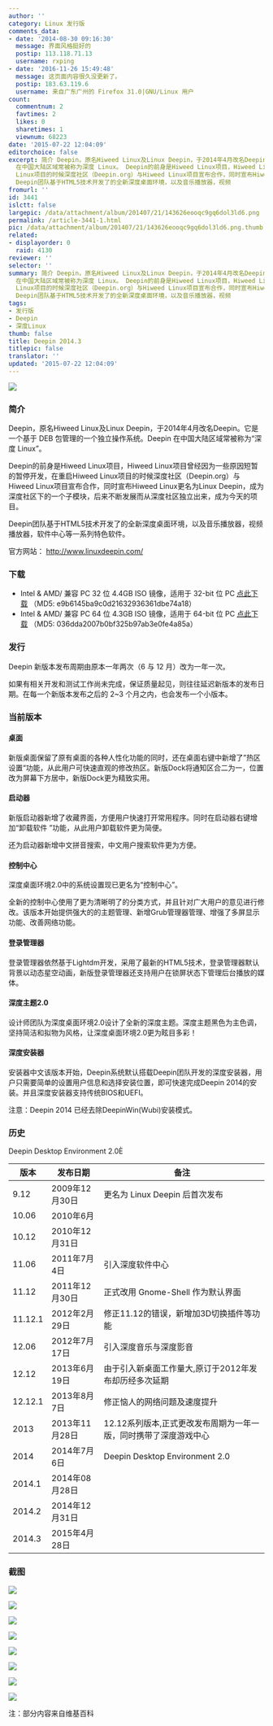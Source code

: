 ```yaml
---
author: ''
category: Linux 发行版
comments_data:
- date: '2014-08-30 09:16:30'
  message: 界面风格挺好的
  postip: 113.118.71.13
  username: rxping
- date: '2016-11-26 15:49:48'
  message: 这页面内容很久没更新了。
  postip: 183.63.119.6
  username: 来自广东广州的 Firefox 31.0|GNU/Linux 用户
count:
  commentnum: 2
  favtimes: 2
  likes: 0
  sharetimes: 1
  viewnum: 68223
date: '2015-07-22 12:04:09'
editorchoice: false
excerpt: 简介 Deepin，原名Hiweed Linux及Linux Deepin，于2014年4月改名Deepin。它是一个基于 DEB 包管理的一个独立操作系统。Deepin
  在中国大陆区域常被称为深度 Linux。 Deepin的前身是Hiweed Linux项目，Hiweed Linux项目曾经因为一些原因短暂的暂停开发，在重启Hiweed
  Linux项目的时候深度社区（Deepin.org）与Hiweed Linux项目宣布合作，同时宣布Hiweed Linux更名为Linux Deepin，成为深度社区下的一个子模块，后来不断发展而从深度社区独立出来，成为今天的项目。
  Deepin团队基于HTML5技术开发了的全新深度桌面环境，以及音乐播放器，视频
fromurl: ''
id: 3441
islctt: false
largepic: /data/attachment/album/201407/21/143626eooqc9gq6dol3ld6.png
permalink: /article-3441-1.html
pic: /data/attachment/album/201407/21/143626eooqc9gq6dol3ld6.png.thumb.jpg
related:
- displayorder: 0
  raid: 4130
reviewer: ''
selector: ''
summary: 简介 Deepin，原名Hiweed Linux及Linux Deepin，于2014年4月改名Deepin。它是一个基于 DEB 包管理的一个独立操作系统。Deepin
  在中国大陆区域常被称为深度 Linux。 Deepin的前身是Hiweed Linux项目，Hiweed Linux项目曾经因为一些原因短暂的暂停开发，在重启Hiweed
  Linux项目的时候深度社区（Deepin.org）与Hiweed Linux项目宣布合作，同时宣布Hiweed Linux更名为Linux Deepin，成为深度社区下的一个子模块，后来不断发展而从深度社区独立出来，成为今天的项目。
  Deepin团队基于HTML5技术开发了的全新深度桌面环境，以及音乐播放器，视频
tags:
- 发行版
- Deepin
- 深度Linux
thumb: false
title: Deepin 2014.3
titlepic: false
translator: ''
updated: '2015-07-22 12:04:09'
---
```


 ![](/data/attachment/album/201407/21/143626eooqc9gq6dol3ld6.png)


### 简介


Deepin，原名Hiweed Linux及Linux Deepin，于2014年4月改名Deepin。它是一个基于 DEB 包管理的一个独立操作系统。Deepin 在中国大陆区域常被称为“深度 Linux”。


Deepin的前身是Hiweed Linux项目，Hiweed Linux项目曾经因为一些原因短暂的暂停开发，在重启Hiweed Linux项目的时候深度社区（Deepin.org）与Hiweed Linux项目宣布合作，同时宣布Hiweed Linux更名为Linux Deepin，成为深度社区下的一个子模块，后来不断发展而从深度社区独立出来，成为今天的项目。


Deepin团队基于HTML5技术开发了的全新深度桌面环境，以及音乐播放器，视频播放器，软件中心等一系列特色软件。


官方网站： <http://www.linuxdeepin.com/> 


### 下载


* Intel & AMD/ 兼容 PC 32 位 4.4GB ISO 镜像，适用于 32-bit 位 PC [点此下载](http://cdimage.linuxdeepin.com/releases/2014.3/deepin_2014.3_i386.iso) （MD5: e9b6145ba9c0d21632936361dbe74a18）
* Intel & AMD/ 兼容 PC 64 位 4.3GB ISO 镜像，适用于 64-bit 位 PC [点此下载](http://cdimage.linuxdeepin.com/releases/2014.3/deepin_2014.3_amd64.iso) （MD5: 036dda2007b0bf325b97ab3e0fe4a85a）


### 发行


Deepin 新版本发布周期由原本一年两次（6 与 12 月）改为一年一次。


如果有相关开发和测试工作尚未完成，保证质量起见，则往往延迟新版本的发布日期。在每一个新版本发布之后的 2~3 个月之内，也会发布一个小版本。


### 当前版本


#### 桌面


新版桌面保留了原有桌面的各种人性化功能的同时，还在桌面右键中新增了”热区设置“功能，从此用户可快速直观的修改热区。新版Dock将通知区合二为一，位置改为屏幕下方居中，新版Dock更为精致实用。


#### 启动器


新版启动器新增了收藏界面，方便用户快速打开常用程序。同时在启动器右键增加“卸载软件 ”功能，从此用户卸载软件更为简便。


还为启动器新增中文拼音搜索，中文用户搜索软件更为方便。


#### 控制中心


深度桌面环境2.0中的系统设置现已更名为“控制中心”。


全新的控制中心使用了更为清晰明了的分类方式，并且针对广大用户的意见进行修改。该版本开始提供强大的的主题管理、新增Grub管理器管理、增强了多屏显示功能、改善网络功能。


#### 登录管理器


登录管理器依然基于Lightdm开发，采用了最新的HTML5技术，登录管理器默认背景以动态星空动画，新版登录管理器还支持用户在锁屏状态下管理后台播放的媒体。


#### 深度主题2.0


设计师团队为深度桌面环境2.0设计了全新的深度主题。深度主题黑色为主色调，坚持简洁和拟物为风格，让深度桌面环境2.0更为眩目多彩！


#### 深度安装器


安装器中文该版本开始，Deepin系统默认搭载Deepin团队开发的深度安装器，用户只需要简单的设置用户信息和选择安装位置，即可快速完成Deepin 2014的安装。并且深度安装器支持传统BIOS和UEFI。


注意：Deepin 2014 已经去除DeepinWin(Wubi)安装模式。


### 历史


Deepin Desktop Environment 2.0È




| 版本 | 发布日期 | 备注 |
| --- | --- | --- |
| 9.12 | 2009年12月30日 | 更名为 Linux Deepin 后首次发布 |
| 10.06 | 2010年6月 |  |
| 10.12 | 2010年12月31日 |  |
| 11.06 | 2011年7月4日 | 引入深度软件中心 |
| 11.12 | 2011年12月30日 | 正式改用 Gnome-Shell 作为默认界面 |
| 11.12.1 | 2012年2月29日 | 修正11.12的错误，新增加3D切换插件等功能 |
| 12.06 | 2012年7月17日 | 引入深度音乐与深度影音 |
| 12.12 | 2013年6月19日 | 由于引入新桌面工作量大,原订于2012年发布却历经多次延期 |
| 12.12.1 | 2013年8月7日 | 修正恼人的网络问题及速度提升 |
| 2013 | 2013年11月28日 | 12.12系列版本,正式更改发布周期为一年一版，同时携带了深度游戏中心 |
| 2014 | 2014年7月6日 |  Deepin Desktop Environment 2.0 |
| 2014.1 | 2014年08月28日 |
| 2014.2 | 2014年12月31日 |
| 2014.3 | 2015年4月28日 |


### 截图


![](/data/attachment/album/201407/21/134024mrnxszjzrjecem7z.png)


![](/data/attachment/album/201407/21/134024olcahtzh4wr4r2f4.png)


![](/data/attachment/album/201407/21/134025kjdrppdxpyvgsrpd.png)


![](/data/attachment/album/201407/21/134025orlaeqe2z6we7xel.png)


![](/data/attachment/album/201407/21/134026hjfl3h7e3je3jloo.png)


![](/data/attachment/album/201407/21/134027pkj86a6cdtqrk1d0.png)


![](/data/attachment/album/201407/21/134027bbsb6lmsl0bl0leb.png)


![](/data/attachment/album/201407/21/134028vy0u5gq30l14lg4y.png)


注：部分内容来自维基百科